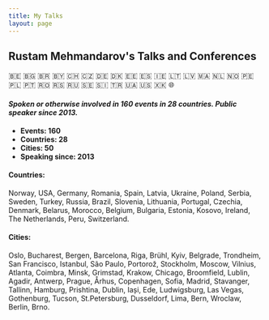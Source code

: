 ```yaml
---
title: My Talks
layout: page
---
```


## Rustam Mehmandarov's Talks and Conferences

🇧🇪   🇧🇬   🇧🇷   🇧🇾   🇨🇭   🇨🇿   🇩🇪   🇩🇰   🇪🇪   🇪🇸   🇮🇪   🇱🇹   🇱🇻   🇲🇦   🇳🇱   🇳🇴   🇵🇪   🇵🇱   🇵🇹   🇷🇴   🇷🇸   🇷🇺   🇸🇪   🇸🇮   🇹🇷   🇺🇦   🇺🇸   🇽🇰   🌐

#### _Spoken or otherwise involved in 160 events in 28 countries. Public speaker since 2013._

* **Events: 160**
* **Countries: 28**
* **Cities: 50**
* **Speaking since: 2013**

#### Countries:

Norway, USA, Germany, Romania, Spain, Latvia, Ukraine, Poland, Serbia, Sweden, Turkey, Russia, Brazil, Slovenia, Lithuania, Portugal, Czechia, Denmark, Belarus, Morocco, Belgium, Bulgaria, Estonia, Kosovo, Ireland, The Netherlands, Peru, Switzerland.

#### Cities:

Oslo, Bucharest, Bergen, Barcelona, Riga, Brühl, Kyiv, Belgrade, Trondheim, San Francisco, Istanbul, São Paulo, Portorož, Stockholm, Moscow, Vilnius, Atlanta, Coimbra, Minsk, Grimstad, Krakow, Chicago, Broomfield, Lublin, Agadir, Antwerp, Prague, Århus, Copenhagen, Sofia, Madrid, Stavanger, Tallinn, Hamburg, Prishtina, Dublin, Iași, Ede, Ludwigsburg, Las Vegas, Gothenburg, Tucson, St.Petersburg, Dusseldorf, Lima, Bern, Wroclaw, Berlin, Brno.